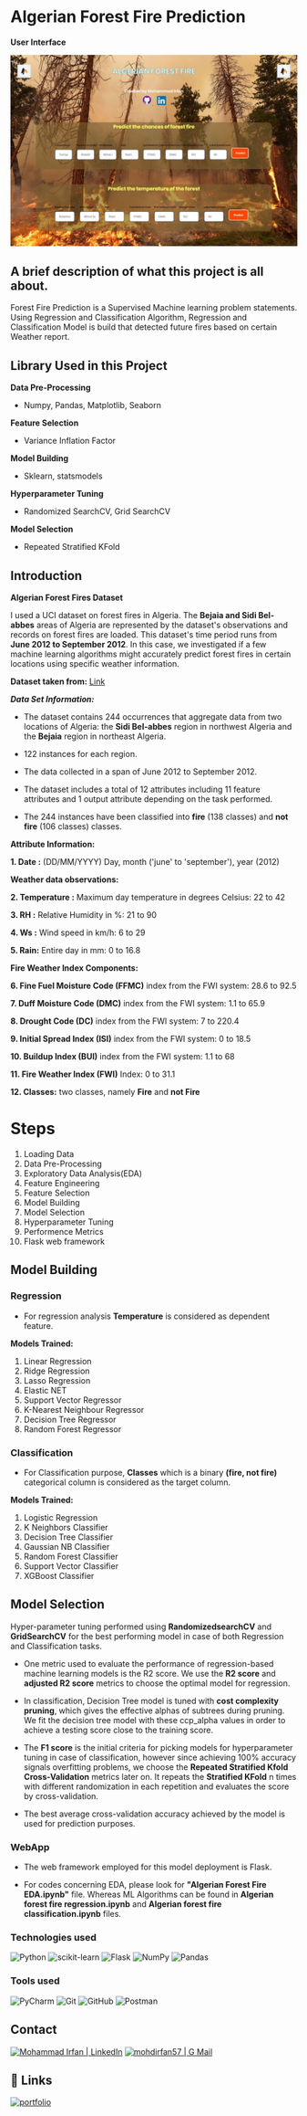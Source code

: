 
# Algerian Forest Fire Prediction
<!--**Heroku App** 
(https://forestfire-predictions.herokuapp.com) 
https://user-images.githubusercontent.com/86904142/185993973-57c8f915-c1a6-4251-bd4c-9275dee94235.png-->
**User Interface**

![frontend](./static/images/front_ui.jpg)


<!--# Demonstration

**Classification**

https://user-images.githubusercontent.com/86904142/193569912-92561cac-abbf-4094-914b-0354e213e7d3.mp4


**Regression**

https://user-images.githubusercontent.com/86904142/193580650-1856facc-0cc6-4822-afec-421fa2ffc3fe.mp4
-->
## A brief description of what this project is all about.



Forest Fire Prediction is a Supervised Machine learning problem statements.
Using Regression and Classification Algorithm, Regression and Classification Model is build that detected future fires based on certain Weather report.

## Library Used in this Project 

**Data Pre-Processing**

- Numpy, Pandas, Matplotlib, Seaborn

**Feature Selection**

- Variance Inflation Factor

**Model Building**

- Sklearn, statsmodels

**Hyperparameter Tuning**

- Randomized SearchCV, Grid SearchCV

**Model Selection**

- Repeated Stratified KFold

## Introduction

**Algerian Forest Fires Dataset**

I used a UCI dataset on forest fires in Algeria. The **Bejaia and Sidi Bel-abbes** areas of Algeria are represented by the dataset's observations and records on forest fires are loaded. This dataset's time period runs from **June 2012 to September 2012**. In this case, we investigated if a few machine learning algorithms might accurately predict forest fires in certain locations using specific weather information.

**Dataset taken from:** [Link](https://archive.ics.uci.edu/ml/datasets/Algerian+Forest+Fires+Dataset++#)

***Data Set Information:***

- The dataset contains 244 occurrences that aggregate data from two locations of Algeria: the **Sidi Bel-abbes** region in northwest Algeria and the **Bejaia** region in northeast Algeria.
- 122 instances for each region.

- The data collected in a span of June 2012 to September 2012.
- The dataset includes a total of 12 attributes including 11 feature attributes and 1 output attribute depending on the task performed. 
- The 244 instances have been classified into **fire** (138 classes) and **not fire** (106 classes) classes.

**Attribute Information:**

**1. Date :** (DD/MM/YYYY) Day, month ('june' to 'september'), year (2012)

**Weather data observations:**

**2. Temperature :** Maximum day temperature in degrees Celsius: 22 to 42

**3. RH :** Relative Humidity in %: 21 to 90

**4. Ws :** Wind speed in km/h: 6 to 29

**5. Rain:** Entire day in mm: 0 to 16.8

**Fire Weather Index Components:**

**6. Fine Fuel Moisture Code (FFMC)** index from the FWI system: 28.6 to 92.5

**7. Duff Moisture Code (DMC)** index from the FWI system: 1.1 to 65.9

**8. Drought Code (DC)** index from the FWI system: 7 to 220.4

**9. Initial Spread Index (ISI)** index from the FWI system: 0 to 18.5

**10. Buildup Index (BUI)** index from the FWI system: 1.1 to 68

**11. Fire Weather Index (FWI)** Index: 0 to 31.1

**12. Classes:** two classes, namely **Fire** and **not Fire**

# Steps 

1. Loading Data
2. Data Pre-Processing
3. Exploratory Data Analysis(EDA)
4. Feature Engineering
5. Feature Selection
6. Model Building
7. Model Selection
8. Hyperparameter Tuning
9. Performence Metrics
10. Flask web framework

## Model Building

### Regression 

- For regression analysis **Temperature** is considered as dependent feature.

**Models Trained:** 

1. Linear Regression
2. Ridge Regression
3. Lasso Regression
4. Elastic NET
5. Support Vector Regressor
6. K-Nearest Neighbour Regressor
7. Decision Tree Regressor
8. Random Forest Regressor


### Classification

- For Classification purpose, **Classes** which is a binary **(fire, not fire)** categorical column is considered as the target column.

**Models Trained:** 

1. Logistic Regression
2. K Neighbors Classifier
3. Decision Tree Classifier
4. Gaussian NB Classifier
5. Random Forest Classifier
6. Support Vector Classifier
7. XGBoost Classifier


## Model Selection

Hyper-parameter tuning performed using **RandomizedsearchCV** and **GridSearchCV** for the best performing model in case of both Regression and Classification tasks.

- One metric used to evaluate the performance of regression-based machine learning models is the R2 score. We use the **R2 score** and **adjusted R2 score** metrics to choose the optimal model for regression.

- In classification, Decision Tree model is tuned with **cost complexity pruning**, which gives the effective alphas of subtrees during pruning. We fit the decision tree model with these ccp_alpha values in order to achieve a testing score close to the training score.

- The **F1 score** is the initial criteria for picking models for hyperparameter tuning in case of classification, however since achieving 100% accuracy signals overfitting problems, we choose the **Repeated Stratified Kfold Cross-Validation** metrics later on. It repeats the **Stratified KFold** n times with different randomization in each repetition and evaluates the score by cross-validation.
- The best average cross-validation accuracy achieved by the model is used for prediction purposes.


### WebApp
* The web framework employed for this model deployment is Flask.

* For codes concerning EDA, please look for **"Algerian Forest Fire EDA.ipynb"** file. Whereas ML Algorithms can be found in **Algerian forest fire regression.ipynb** and **Algerian forest fire classification.ipynb** files.

### **Technologies used**
![Python](https://img.shields.io/badge/python-3670A0?style=for-the-badge&logo=python&logoColor=ffdd54)
![scikit-learn](https://img.shields.io/badge/scikit--learn-%23F7931E.svg?style=for-the-badge&logo=scikit-learn&logoColor=white)
![Flask](https://img.shields.io/badge/flask-%23000.svg?style=for-the-badge&logo=flask&logoColor=white)
![NumPy](https://img.shields.io/badge/numpy-%23013243.svg?style=for-the-badge&logo=numpy&logoColor=white)
![Pandas](https://img.shields.io/badge/pandas-%23150458.svg?style=for-the-badge&logo=pandas&logoColor=white)


### **Tools used**
![PyCharm](https://img.shields.io/badge/pycharm-143?style=for-the-badge&logo=pycharm&logoColor=black&color=black&labelColor=green)
![Git](https://img.shields.io/badge/git-%23F05033.svg?style=for-the-badge&logo=git&logoColor=white)
![GitHub](https://img.shields.io/badge/github-%23121011.svg?style=for-the-badge&logo=github&logoColor=white)
![Postman](https://img.shields.io/badge/Postman-eeeeee?style=for-the-badge&logo=postman&logoColor=FF6C37&labelColor=fefefe)



<!-- CONTACT -->
## Contact
[![Mohammad Irfan | LinkedIn](https://img.shields.io/badge/Mohammad_Irfan-eeeeee?style=for-the-badge&logo=linkedin&logoColor=ffffff&labelColor=0A66C2)][reach_linkedin]
[![mohdirfan57 | G Mail](https://img.shields.io/badge/mohdirfan57-eeeeee?style=for-the-badge&logo=gmail&logoColor=ffffff&labelColor=EA4335)][reach_gmail]

[reach_linkedin]: https://www.linkedin.com/in/mirfan57/
[reach_gmail]: mailto:mohdirfan57@gmail.com?subject=Github


## 🔗 Links
[![portfolio](https://img.shields.io/badge/my_portfolio-000?style=for-the-badge&logo=ko-fi&logoColor=white)](https://github.com/mirfan57)
<!--
[![linkedin](https://img.shields.io/badge/linkedin-0A66C2?style=for-the-badge&logo=linkedin&logoColor=white)](https://www.linkedin.com/in/ashishkumar-rana/) -->

